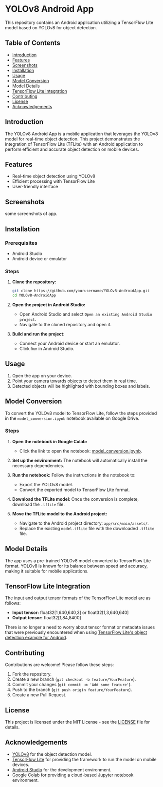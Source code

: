 # YOLOv8 Android App

This repository contains an Android application utilizing a TensorFlow Lite model based on YOLOv8 for object detection.

## Table of Contents

- [Introduction](#introduction)
- [Features](#features)
- [Screenshots](#screenshots)
- [Installation](#installation)
- [Usage](#usage)
- [Model Conversion](#model-conversion)
- [Model Details](#model-details)
- [TensorFlow Lite Integration](#tensorflow-lite-integration)
- [Contributing](#contributing)
- [License](#license)
- [Acknowledgements](#acknowledgements)

## Introduction

The YOLOv8 Android App is a mobile application that leverages the YOLOv8 model for real-time object detection. This project demonstrates the integration of TensorFlow Lite (TFLite) with an Android application to perform efficient and accurate object detection on mobile devices.

## Features

- Real-time object detection using YOLOv8
- Efficient processing with TensorFlow Lite
- User-friendly interface

## Screenshots

some screenshots of app.

## Installation

### Prerequisites

- Android Studio
- Android device or emulator

### Steps

1. **Clone the repository:**
    ```bash
    git clone https://github.com/yourusername/YOLOv8-AndroidApp.git
    cd YOLOv8-AndroidApp
    ```

2. **Open the project in Android Studio:**
    - Open Android Studio and select `Open an existing Android Studio project`.
    - Navigate to the cloned repository and open it.

3. **Build and run the project:**
    - Connect your Android device or start an emulator.
    - Click `Run` in Android Studio.

## Usage

1. Open the app on your device.
2. Point your camera towards objects to detect them in real time.
3. Detected objects will be highlighted with bounding boxes and labels.

## Model Conversion

To convert the YOLOv8 model to TensorFlow Lite, follow the steps provided in the `model_conversion.ipynb` notebook available on Google Drive.

### Steps

1. **Open the notebook in Google Colab:**
    - Click the link to open the notebook: [model_conversion.ipynb](https://colab.research.google.com/drive/10RQCjBIc19sna2Nwa4oGso1aC17W8ARq?usp=sharing).

2. **Set up the environment:**
    The notebook will automatically install the necessary dependencies.

3. **Run the notebook:**
    Follow the instructions in the notebook to:
    - Export the YOLOv8 model.
    - Convert the exported model to TensorFlow Lite format.

4. **Download the TFLite model:**
    Once the conversion is complete, download the `.tflite` file.

5. **Move the TFLite model to the Android project:**
    - Navigate to the Android project directory: `app/src/main/assets/`.
    - Replace the existing `model.tflite` file with the downloaded `.tflite` file.

## Model Details

The app uses a pre-trained YOLOv8 model converted to TensorFlow Lite format. YOLOv8 is known for its balance between speed and accuracy, making it suitable for mobile applications.

## TensorFlow Lite Integration

The input and output tensor formats of the TensorFlow Lite model are as follows:
- **Input tensor:** float32[1,640,640,3] or float32[1,3,640,640]
- **Output tensor:** float32[1,84,8400]

There is no longer a need to worry about tensor format or metadata issues that were previously encountered when using [TensorFlow Lite's object detection example for Android](https://github.com/tensorflow/examples/tree/master/lite/examples/object_detection/android).

## Contributing

Contributions are welcome! Please follow these steps:

1. Fork the repository.
2. Create a new branch (`git checkout -b feature/YourFeature`).
3. Commit your changes (`git commit -m 'Add some feature'`).
4. Push to the branch (`git push origin feature/YourFeature`).
5. Create a new Pull Request.

## License

This project is licensed under the MIT License - see the [LICENSE](LICENSE) file for details.

## Acknowledgements

- [YOLOv8](https://github.com/ultralytics/ultralytics) for the object detection model.
- [TensorFlow Lite](https://www.tensorflow.org/lite) for providing the framework to run the model on mobile devices.
- [Android Studio](https://developer.android.com/studio) for the development environment.
- [Google Colab](https://colab.research.google.com) for providing a cloud-based Jupyter notebook environment.
